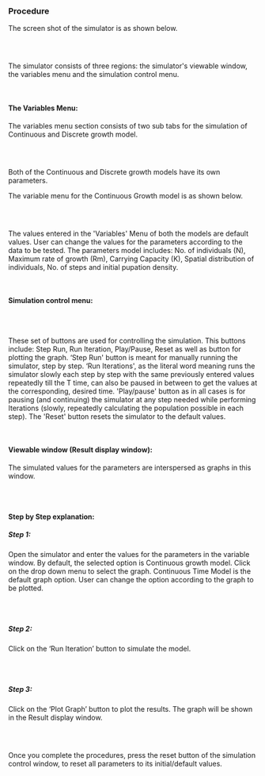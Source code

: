 ### Procedure

The screen shot of the simulator is as shown below.

<img src="images/11.png" title="" />

&nbsp;

 

The simulator consists of three regions: the simulator's viewable window, the variables menu and the simulation control menu.

&nbsp;
 
#### The Variables Menu:

The variables menu section consists of two sub tabs for the simulation of Continuous and Discrete growth model.

<img src="images/12.png" title="" />

&nbsp;

 



 

Both of the Continuous and Discrete growth models have its own parameters.

 

The variable menu for the Continuous Growth model is as shown below.
 

<img src="images/13.png" title="" />

&nbsp;



 

 
The values entered in the 'Variables' Menu of both the models are default values. User can change the values for the parameters according to the data to be tested. The parameters model includes: No. of individuals (N), Maximum rate of growth (Rm), Carrying Capacity (K), Spatial distribution of individuals, No. of steps and initial pupation density.

&nbsp;

 
#### Simulation control menu:


<img src="images/14.png" title="" />

&nbsp;

 

These set of buttons are used for controlling the simulation. This buttons include: Step Run, Run Iteration, Play/Pause, Reset as well as button for plotting the graph. ‘Step Run' button is meant for manually running the simulator, step by step.  ‘Run Iterations', as the literal word meaning runs the simulator slowly each step by step with the same previously entered values repeatedly till the T time, can also be paused in between to get the values at the corresponding, desired time. 'Play/pause' button as in all cases is for pausing (and continuing) the simulator at any step needed while performing Iterations (slowly, repeatedly calculating the population possible in each step). The 'Reset' button resets the simulator to the default values.

&nbsp;

 
#### Viewable window (Result display window):
 

The simulated values for the parameters are interspersed as graphs in this window.


<img src="images/15.png" title="" />

&nbsp;

 
#### Step by Step explanation:
 

##### Step 1:
Open the simulator and enter the values for the parameters in the variable window. By default, the selected option is Continuous growth model. Click on the drop down menu to select the graph. Continuous Time Model is the default graph option. User can change the option according to the graph to be plotted.

 

<img src="images/16.png" title="" />

&nbsp;



 

##### Step 2:
Click on the ‘Run Iteration’ button to simulate the model.


<img src="images/17.png" title="" />

&nbsp;
 



 

##### Step 3:
Click on the ‘Plot Graph’ button to plot the results. The graph will be shown in the Result display window.


<img src="images/18.png" title="" />

&nbsp;




 

Once you complete the procedures, press the reset button of the simulation control window, to reset all parameters to its initial/default values.

 

 